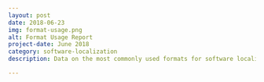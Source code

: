 ```yaml
---
layout: post
date: 2018-06-23
img: format-usage.png
alt: Format Usage Report
project-date: June 2018
category: software-localization 
description: Data on the most commonly used formats for software localization projects and their localization feature usage. 

---
```

